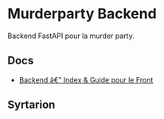 ﻿# Murderparty Backend
Backend FastAPI pour la murder party.

## Docs
- [Backend â€” Index & Guide pour le Front](docs/backend-index.md)

## Syrtarion

